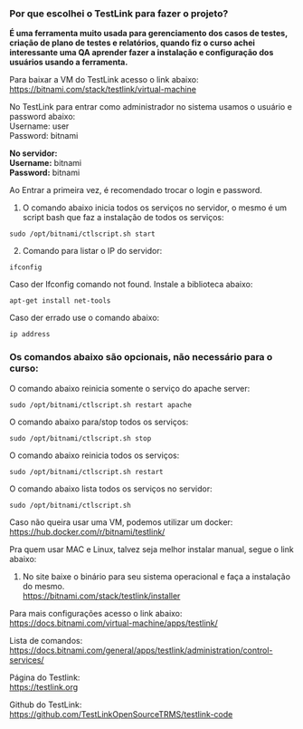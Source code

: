 ### Por que escolhei o TestLink para fazer o projeto?

**É uma ferramenta muito usada para gerenciamento dos casos de testes, criação de plano de testes e relatórios, quando fiz o curso achei interessante uma QA aprender fazer a instalação e configuração dos usuários usando a ferramenta.**  

Para baixar a VM do TestLink acesso o link abaixo:
https://bitnami.com/stack/testlink/virtual-machine

No TestLink para entrar como administrador no sistema usamos o usuário e password abaixo:  
Username: user  
Password: bitnami  

**No servidor:**  
**Username:** bitnami  
**Password:** bitnami  


Ao Entrar a primeira vez, é recomendado trocar o login e password.   

1. O comando abaixo inicia todos os serviços no servidor, o mesmo é um script bash que faz a instalação de todos os serviços: 
```
sudo /opt/bitnami/ctlscript.sh start
```

2. Comando para listar o IP do servidor:  
```
ifconfig
```
Caso der Ifconfig comando not found. Instale a biblioteca abaixo:  
```
apt-get install net-tools
```

Caso der errado use o comando abaixo:  
```
ip address
```


### Os comandos abaixo são opcionais, não necessário para o curso:  
O comando abaixo reinicia somente o serviço do apache server:  
```
sudo /opt/bitnami/ctlscript.sh restart apache
```
O comando abaixo para/stop todos os serviços:  
```
sudo /opt/bitnami/ctlscript.sh stop
```
O comando abaixo reinicia todos os serviços:  
```
sudo /opt/bitnami/ctlscript.sh restart
```
O comando abaixo lista todos os serviços no servidor:  
```
sudo /opt/bitnami/ctlscript.sh  
```

Caso não queira usar uma VM, podemos utilizar um docker:  
https://hub.docker.com/r/bitnami/testlink/  

Pra quem usar MAC e Linux, talvez seja melhor instalar manual, segue o link abaixo:  
1. No site baixe o binário para seu sistema operacional e faça a instalação do mesmo.  
https://bitnami.com/stack/testlink/installer

Para mais configurações acesso o link abaixo:  
https://docs.bitnami.com/virtual-machine/apps/testlink/  

Lista de comandos:  
https://docs.bitnami.com/general/apps/testlink/administration/control-services/  

Página do Testlink:  
https://testlink.org  

Github do TestLink:  
https://github.com/TestLinkOpenSourceTRMS/testlink-code  
